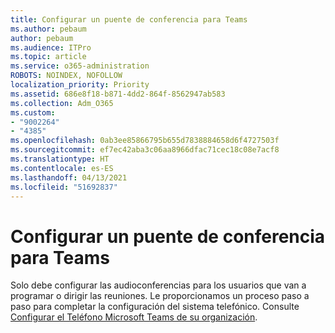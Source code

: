 ```yaml
---
title: Configurar un puente de conferencia para Teams
ms.author: pebaum
author: pebaum
ms.audience: ITPro
ms.topic: article
ms.service: o365-administration
ROBOTS: NOINDEX, NOFOLLOW
localization_priority: Priority
ms.assetid: 686e8f18-b871-4dd2-864f-8562947ab583
ms.collection: Adm_O365
ms.custom:
- "9002264"
- "4385"
ms.openlocfilehash: 0ab3ee85866795b655d7838884658d6f4727503f
ms.sourcegitcommit: ef7ec42aba3c06aa8966dfac71cec18c08e7acf8
ms.translationtype: HT
ms.contentlocale: es-ES
ms.lasthandoff: 04/13/2021
ms.locfileid: "51692837"
---
```

# <a name="set-up-a-conferencing-bridge-for-teams"></a>Configurar un puente de conferencia para Teams

Solo debe configurar las audioconferencias para los usuarios que van a programar o dirigir las reuniones. Le proporcionamos un proceso paso a paso para completar la configuración del sistema telefónico. Consulte [Configurar el Teléfono Microsoft Teams de su organización](https://docs.microsoft.com/MicrosoftTeams/phone-number-calling-plans/port-order-overview).
